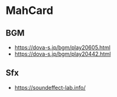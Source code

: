 # MahCard

## BGM
- https://dova-s.jp/bgm/play20605.html
- https://dova-s.jp/bgm/play20442.html

## Sfx
- https://soundeffect-lab.info/
